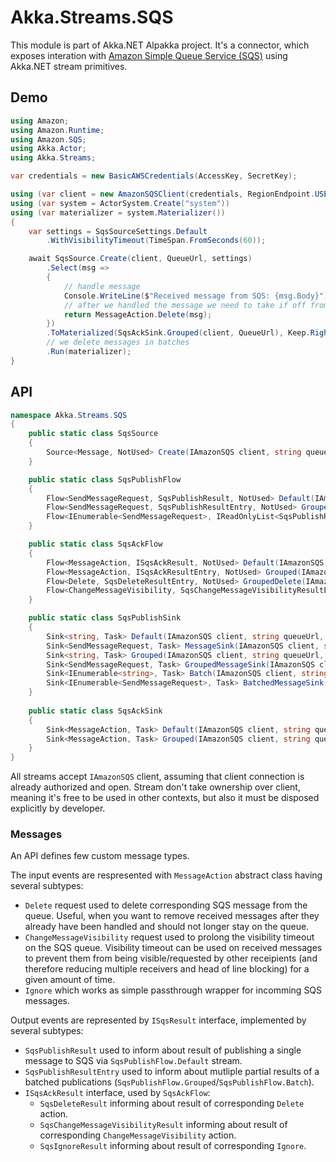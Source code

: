 # Akka.Streams.SQS

This module is part of Akka.NET Alpakka project. It's a connector, which exposes interation with [Amazon Simple Queue Service (SQS)](https://aws.amazon.com/sqs/) using Akka.NET stream primitives.

## Demo

```csharp
using Amazon;
using Amazon.Runtime;
using Amazon.SQS;
using Akka.Actor;
using Akka.Streams;

var credentials = new BasicAWSCredentials(AccessKey, SecretKey);

using (var client = new AmazonSQSClient(credentials, RegionEndpoint.USEast1))
using (var system = ActorSystem.Create("system"))
using (var materializer = system.Materializer())
{
    var settings = SqsSourceSettings.Default
        .WithVisibilityTimeout(TimeSpan.FromSeconds(60));

    await SqsSource.Create(client, QueueUrl, settings)
        .Select(msg =>
        {
            // handle message
            Console.WriteLine($"Received message from SQS: {msg.Body}");
            // after we handled the message we need to take if off from the queue
            return MessageAction.Delete(msg);
        })
        .ToMaterialized(SqsAckSink.Grouped(client, QueueUrl), Keep.Right)
        // we delete messages in batches
        .Run(materializer);
}
```

## API

```csharp
namespace Akka.Streams.SQS 
{
    public static class SqsSource
    {
        Source<Message, NotUsed> Create(IAmazonSQS client, string queueUrl, SqsSourceSettings settings = null);
    }

    public static class SqsPublishFlow
    {
        Flow<SendMessageRequest, SqsPublishResult, NotUsed> Default(IAmazonSQS client, string queueUrl, SqsPublishSettings settings = null);
        Flow<SendMessageRequest, SqsPublishResultEntry, NotUsed> Grouped(IAmazonSQS client, string queueUrl, SqsPublishGroupedSettings settings = null);
        Flow<IEnumerable<SendMessageRequest>, IReadOnlyList<SqsPublishResultEntry>, NotUsed> Batch(IAmazonSQS client, string queueUrl, SqsPublishBatchSettings settings = null);
    }

    public static class SqsAckFlow
    {
        Flow<MessageAction, ISqsAckResult, NotUsed> Default(IAmazonSQS client, string queueUrl, SqsAckSettings settings = null);
        Flow<MessageAction, ISqsAckResultEntry, NotUsed> Grouped(IAmazonSQS client, string queueUrl, SqsAckGroupedSettings settings = null);
        Flow<Delete, SqsDeleteResultEntry, NotUsed> GroupedDelete(IAmazonSQS client, string queueUrl, SqsAckGroupedSettings settings = null);
        Flow<ChangeMessageVisibility, SqsChangeMessageVisibilityResultEntry, NotUsed> GroupedChangeMessageVisibility(IAmazonSQS client, string queueUrl, SqsAckGroupedSettings settings = null);
    }

    public static class SqsPublishSink
    {
        Sink<string, Task> Default(IAmazonSQS client, string queueUrl, SqsPublishSettings settings = null);
        Sink<SendMessageRequest, Task> MessageSink(IAmazonSQS client, string queueUrl, SqsPublishSettings settings = null);
        Sink<string, Task> Grouped(IAmazonSQS client, string queueUrl, SqsPublishGroupedSettings settings = null);
        Sink<SendMessageRequest, Task> GroupedMessageSink(IAmazonSQS client, string queueUrl, SqsPublishGroupedSettings settings = null);
        Sink<IEnumerable<string>, Task> Batch(IAmazonSQS client, string queueUrl, SqsPublishBatchSettings settings = null);
        Sink<IEnumerable<SendMessageRequest>, Task> BatchedMessageSink(IAmazonSQS client, string queueUrl, SqsPublishBatchSettings settings = null);
    }
    
    public static class SqsAckSink
    {
        Sink<MessageAction, Task> Default(IAmazonSQS client, string queueUrl, SqsAckSettings settings = null);
        Sink<MessageAction, Task> Grouped(IAmazonSQS client, string queueUrl, SqsAckGroupedSettings settings = null);
    }
}
```

All streams accept `IAmazonSQS` client, assuming that client connection is already authorized and open. Stream don't take ownership over client, meaning it's free to be used in other contexts, but also it must be disposed explicitly by developer.

### Messages

An API defines few custom message types. 

The input events are respresented with `MessageAction` abstract class having several subtypes:

- `Delete` request used to delete corresponding SQS message from the queue. Useful, when you want to remove received messages after they already have been handled and should not longer stay on the queue.
- `ChangeMessageVisibility` request used to prolong the visibility timeout on the SQS queue. Visibility timeout can be used on received messages to prevent them from being visible/requested by other receipients (and therefore reducing multiple receivers and head of line blocking) for a given amount of time.
- `Ignore` which works as simple passthrough wrapper for incomming SQS messages.

Output events are represented by `ISqsResult` interface, implemented by several subtypes:

- `SqsPublishResult` used to inform about result of publishing a single message to SQS via `SqsPublishFlow.Default` stream.
- `SqsPublishResultEntry` used to inform about mutliple partial results of a batched publications (`SqsPublishFlow.Grouped`/`SqsPublishFlow.Batch`).
- `ISqsAckResult` interface, used by `SqsAckFlow`:
    - `SqsDeleteResult` informing about result of corresponding `Delete` action.
    - `SqsChangeMessageVisibilityResult` informing about result of corresponding `ChangeMessageVisibility` action.
    - `SqsIgnoreResult` informing about result of corresponding `Ignore`.